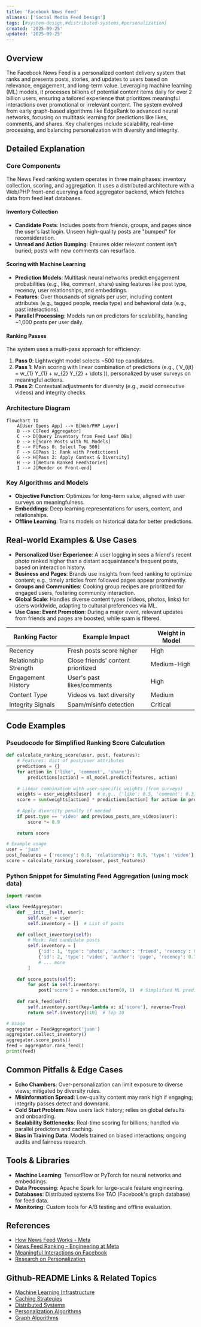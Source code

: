 ```yaml
---
title: 'Facebook News Feed'
aliases: ['Social Media Feed Design']
tags: [#system-design,#distributed-systems,#personalization]
created: '2025-09-25'
updated: '2025-09-25'
---
```


## Overview

The Facebook News Feed is a personalized content delivery system that ranks and presents posts, stories, and updates to users based on relevance, engagement, and long-term value. Leveraging machine learning (ML) models, it processes billions of potential content items daily for over 2 billion users, ensuring a tailored experience that prioritizes meaningful interactions over promotional or irrelevant content. The system evolved from early graph-based algorithms like EdgeRank to advanced neural networks, focusing on multitask learning for predictions like likes, comments, and shares. Key challenges include scalability, real-time processing, and balancing personalization with diversity and integrity.

## Detailed Explanation

### Core Components

The News Feed ranking system operates in three main phases: inventory collection, scoring, and aggregation. It uses a distributed architecture with a Web/PHP front-end querying a feed aggregator backend, which fetches data from feed leaf databases.

#### Inventory Collection
- **Candidate Posts**: Includes posts from friends, groups, and pages since the user's last login. Unseen high-quality posts are "bumped" for reconsideration.
- **Unread and Action Bumping**: Ensures older relevant content isn't buried; posts with new comments can resurface.

#### Scoring with Machine Learning
- **Prediction Models**: Multitask neural networks predict engagement probabilities (e.g., like, comment, share) using features like post type, recency, user relationships, and embeddings.
- **Features**: Over thousands of signals per user, including content attributes (e.g., tagged people, media type) and behavioral data (e.g., past interactions).
- **Parallel Processing**: Models run on predictors for scalability, handling ~1,000 posts per user daily.

#### Ranking Passes
The system uses a multi-pass approach for efficiency:

1. **Pass 0**: Lightweight model selects ~500 top candidates.
2. **Pass 1**: Main scoring with linear combination of predictions (e.g., \( V_{ijt} = w_{1} Y_{1} + w_{2} Y_{2} + \dots \)), personalized by user surveys on meaningful actions.
3. **Pass 2**: Contextual adjustments for diversity (e.g., avoid consecutive videos) and integrity checks.

### Architecture Diagram

```mermaid
flowchart TD
    A[User Opens App] --> B[Web/PHP Layer]
    B --> C[Feed Aggregator]
    C --> D[Query Inventory from Feed Leaf DBs]
    D --> E[Score Posts with ML Models]
    E --> F[Pass 0: Select Top 500]
    F --> G[Pass 1: Rank with Predictions]
    G --> H[Pass 2: Apply Context & Diversity]
    H --> I[Return Ranked FeedStories]
    I --> J[Render on Front-end]
```

### Key Algorithms and Models
- **Objective Function**: Optimizes for long-term value, aligned with user surveys on meaningfulness.
- **Embeddings**: Deep learning representations for users, content, and relationships.
- **Offline Learning**: Trains models on historical data for better predictions.

## Real-world Examples & Use Cases

- **Personalized User Experience**: A user logging in sees a friend's recent photo ranked higher than a distant acquaintance's frequent posts, based on interaction history.
- **Business and Pages**: Brands use insights from feed ranking to optimize content; e.g., timely articles from followed pages appear prominently.
- **Groups and Communities**: Cooking group recipes are prioritized for engaged users, fostering community interaction.
- **Global Scale**: Handles diverse content types (videos, photos, links) for users worldwide, adapting to cultural preferences via ML.
- **Use Case: Event Promotion**: During a major event, relevant updates from friends and pages are boosted, while spam is filtered.

| Ranking Factor | Example Impact | Weight in Model |
|----------------|----------------|-----------------|
| Recency | Fresh posts score higher | High |
| Relationship Strength | Close friends' content prioritized | Medium-High |
| Engagement History | User's past likes/comments | High |
| Content Type | Videos vs. text diversity | Medium |
| Integrity Signals | Spam/misinfo detection | Critical |

## Code Examples

### Pseudocode for Simplified Ranking Score Calculation

```python
def calculate_ranking_score(user, post, features):
    # Features: dict of post/user attributes
    predictions = {}
    for action in ['like', 'comment', 'share']:
        predictions[action] = ml_model.predict(features, action)
    
    # Linear combination with user-specific weights (from surveys)
    weights = user_weights[user]  # e.g., {'like': 0.5, 'comment': 0.3, 'share': 0.2}
    score = sum(weights[action] * predictions[action] for action in predictions)
    
    # Apply diversity penalty if needed
    if post.type == 'video' and previous_posts_are_videos(user):
        score *= 0.9
    
    return score

# Example usage
user = 'juan'
post_features = {'recency': 0.8, 'relationship': 0.9, 'type': 'video'}
score = calculate_ranking_score(user, post_features)
```

### Python Snippet for Simulating Feed Aggregation (using mock data)

```python
import random

class FeedAggregator:
    def __init__(self, user):
        self.user = user
        self.inventory = []  # List of posts
    
    def collect_inventory(self):
        # Mock: Add candidate posts
        self.inventory = [
            {'id': 1, 'type': 'photo', 'author': 'friend', 'recency': 0.9},
            {'id': 2, 'type': 'video', 'author': 'page', 'recency': 0.7},
            # ... more
        ]
    
    def score_posts(self):
        for post in self.inventory:
            post['score'] = random.uniform(0, 1)  # Simplified ML prediction
    
    def rank_feed(self):
        self.inventory.sort(key=lambda x: x['score'], reverse=True)
        return self.inventory[:10]  # Top 10

# Usage
aggregator = FeedAggregator('juan')
aggregator.collect_inventory()
aggregator.score_posts()
feed = aggregator.rank_feed()
print(feed)
```

## Common Pitfalls & Edge Cases

- **Echo Chambers**: Over-personalization can limit exposure to diverse views; mitigated by diversity rules.
- **Misinformation Spread**: Low-quality content may rank high if engaging; integrity passes detect and downrank.
- **Cold Start Problem**: New users lack history; relies on global defaults and onboarding.
- **Scalability Bottlenecks**: Real-time scoring for billions; handled via parallel predictors and caching.
- **Bias in Training Data**: Models trained on biased interactions; ongoing audits and fairness research.

## Tools & Libraries

- **Machine Learning**: TensorFlow or PyTorch for neural networks and embeddings.
- **Data Processing**: Apache Spark for large-scale feature engineering.
- **Databases**: Distributed systems like TAO (Facebook's graph database) for feed data.
- **Monitoring**: Custom tools for A/B testing and offline evaluation.

## References

- [How News Feed Works - Meta](https://about.fb.com/news/2021/01/how-news-feed-works/)
- [News Feed Ranking - Engineering at Meta](https://engineering.fb.com/2021/01/26/data-infrastructure/news-feed-ranking/)
- [Meaningful Interactions on Facebook](https://about.fb.com/news/2018/01/news-feed-fyi-bringing-people-closer-together/)
- [Research on Personalization](https://dl.acm.org/doi/10.1145/3328526.3329558)

## Github-README Links & Related Topics

- [Machine Learning Infrastructure](../machine-learning-infrastructure/README.md)
- [Caching Strategies](../caching-strategies/README.md)
- [Distributed Systems](../system-design-basics/README.md)
- [Personalization Algorithms](../probabilistic-algorithms/README.md)
- [Graph Algorithms](../graph-algorithms/README.md)